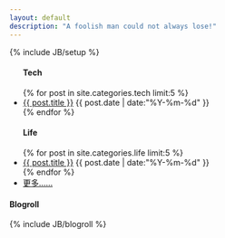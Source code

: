 ```yaml
---
layout: default
description: "A foolish man could not always lose!"
---
```

{% include JB/setup %}

<div id="board">
<div class="row">
  <ul id="posts">
    <h4>Tech</h4>
    {% for post in site.categories.tech limit:5 %}
      <li>
        <a href="{{ BASE_PATH }}{{ post.url }}" title="{{ post.description }}">{{ post.title }}</a>
        <time datetime="{{ post.date | date:"%Y-%m-%d" }}">{{ post.date | date:"%Y-%m-%d" }}</time>
      </li>
    {% endfor %}
    <h4>Life</h4>
    {% for post in site.categories.life limit:5 %}
      <li>
        <a href="{{ BASE_PATH }}{{ post.url }}" title="{{ post.description }}">{{ post.title }}</a>
        <time datetime="{{ post.date | date:"%Y-%m-%d" }}">{{ post.date | date:"%Y-%m-%d" }}</time>
      </li>
    {% endfor %}
    <li><a href="/categories.html" title="分类">更多……</a></li>
  </ul>
  <div class="sidebar">
    <h4>Blogroll</h4>
    {% include JB/blogroll %}
  </div>
</div>
</div>
